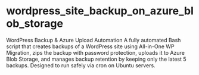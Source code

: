 # wordpress_site_backup_on_azure_blob_storage
WordPress Backup &amp; Azure Upload Automation  A fully automated Bash script that creates backups of a WordPress site using All-in-One WP Migration, zips the backup with password protection, uploads it to Azure Blob Storage, and manages backup retention by keeping only the latest 5 backups. Designed to run safely via cron on Ubuntu servers.
